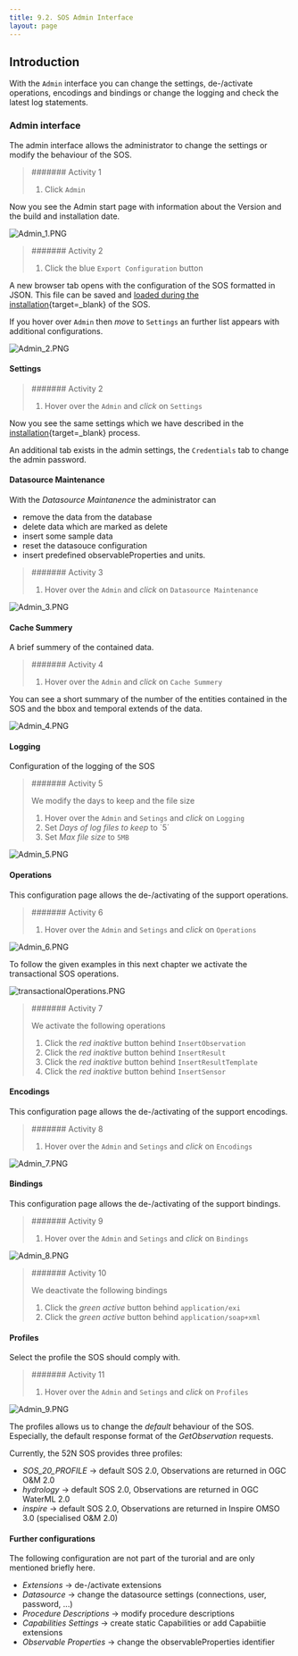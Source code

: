 ```yaml
---
title: 9.2. SOS Admin Interface
layout: page
---
```


## Introduction

With the `Admin` interface you can change the settings, de-/activate operations, encodings and bindings or change the logging and check the latest log statements.

### Admin interface

The admin interface allows the administrator to change the settings or modify the behaviour of the SOS.

> ####### Activity 1
>
> 1.  Click `Admin`

Now you see the Admin start page with information about the Version and the build and installation date.

![Admin_1.PNG](images/Admin_1.png "52°North SOS Admin interface")

> ####### Activity 2
>
> 1. Click the blue `Export Configuration` button

A new browser tab opens with the configuration of the SOS formatted in JSON. This file can be saved and [loaded during the installation](/9_1_sos_installation_war_file/#upload-a-configuration-file){target=_blank} of the SOS.

If you hover over `Admin` then *move* to `Settings` an further list appears with additional configurations.

![Admin_2.PNG](images/Admin_2.png "52°North SOS Admin interface")

#### Settings

> ####### Activity 2
>
> 1. Hover over the `Admin` and *click* on `Settings`

Now you see the same settings which we have described in the [installation](9_1_sos_installation_war_file/#settings){target=_blank} process.

An additional tab exists in the admin settings, the `Credentials` tab to change the admin password.

#### Datasource Maintenance

With the *Datasource Maintanence* the administrator can 

* remove the data from the database
* delete data which are marked as delete
* insert some sample data
* reset the datasouce configuration
* insert predefined observableProperties and units.

> ####### Activity 3
>
> 1. Hover over the `Admin` and *click* on `Datasource Maintenance`

![Admin_3.PNG](images/Admin_3.png "52°North SOS Admin interface")

#### Cache Summery

A brief summery of the contained data.

> ####### Activity 4
>
> 1. Hover over the `Admin` and *click* on `Cache Summery`

You can see a short summary of the number of the entities contained in the SOS and the bbox and temporal extends of the data.

![Admin_4.PNG](images/Admin_4.png "52°North SOS Admin interface")

#### Logging

Configuration of the logging of the SOS 

> ####### Activity 5
>
> We modify the days to keep and the file size
>
> 1. Hover over the `Admin` and `Setings` and *click* on `Logging`
> 1. Set *Days of log files to keep* to `5´
> 1. Set *Max file size* to `5MB`

![Admin_5.PNG](images/Admin_5.png "52°North SOS Admin interface")

#### Operations

This configuration page allows the de-/activating of the support operations.

> ####### Activity 6
>
> 1. Hover over the `Admin` and `Setings` and *click* on `Operations`

![Admin_6.PNG](images/Admin_6.png "52°North SOS Admin interface")

To follow the given examples in this next chapter we activate the
transactional SOS operations.

![transactionalOperations.PNG](images/transactionalOperations.PNG "active transactional operations")

> ####### Activity 7
> 
> We activate the following operations
>
> 1. Click the *red inaktive* button behind `InsertObservation`
> 1. Click the *red inaktive* button behind `InsertResult`
> 1. Click the *red inaktive* button behind `InsertResultTemplate`
> 1. Click the *red inaktive* button behind `InsertSensor`

#### Encodings

This configuration page allows the de-/activating of the support encodings.

> ####### Activity 8
>
> 1. Hover over the `Admin` and `Setings` and *click* on `Encodings`

![Admin_7.PNG](images/Admin_7.png "52°North SOS Admin interface")

#### Bindings

This configuration page allows the de-/activating of the support bindings.

> ####### Activity 9
>
> 1. Hover over the `Admin` and `Setings` and *click* on `Bindings`

![Admin_8.PNG](images/Admin_8.png "52°North SOS Admin interface")

> ####### Activity 10
>
> We deactivate the following bindings
>
> 1. Click the *green active* button behind `application/exi`
> 1. Click the *green active* button behind `application/soap+xml`

#### Profiles

Select the profile the SOS should comply with.

> ####### Activity 11
>
> 1. Hover over the `Admin` and `Setings` and *click* on `Profiles`

![Admin_9.PNG](images/Admin_9.png "52°North SOS Admin interface")

The profiles allows us to change the *default* behaviour of the SOS. Especially, the default response format of the *GetObservation* requests.

Currently, the 52N SOS provides three profiles:

* *SOS_20_PROFILE* -> default SOS 2.0, Observations are returned in OGC O&M 2.0
* *hydrology* -> default SOS 2.0, Observations are returned in OGC WaterML 2.0
* *inspire* -> default SOS 2.0, Observations are returned in Inspire OMSO 3.0 (specialised O&M 2.0)

#### Further configurations

The following configuration are not part of the turorial and are only mentioned briefly here.

* *Extensions* -> de-/activate extensions
* *Datasource* -> change the datasource settings (connections, user, password, ...)
* *Procedure Descriptions* -> modify procedure descriptions
* *Capabilities Settings* -> create static Capabilities or add Capabiitie extensions
* *Observable Properties* -> change the observableProperties identifier